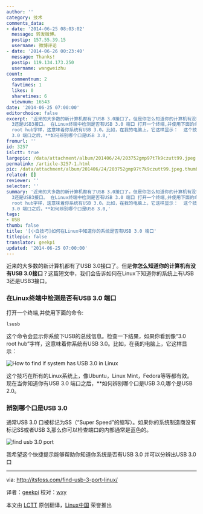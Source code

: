 ```yaml
---
author: ''
category: 技术
comments_data:
- date: '2014-06-25 08:03:02'
  message: 转发微博。
  postip: 157.55.39.15
  username: 微博评论
- date: '2014-06-26 00:23:40'
  message: Thanks!
  postip: 119.134.173.250
  username: wangweizhu
count:
  commentnum: 2
  favtimes: 1
  likes: 0
  sharetimes: 6
  viewnum: 16543
date: '2014-06-25 07:00:00'
editorchoice: false
excerpt: '近来的大多数的新计算机都有了USB 3.0接口了。但是你怎么知道你的计算机有没有USB 3.0接口？这篇短文中，我们会告诉如何在Linux下知道你的系统上有USB
  3还是USB3接口。 在Linux终端中检测是否有USB 3.0 端口 打开一个终端,并使用下面的命令: lsusb  这个命令会显示你系统下USB的总线信息。检查一下结果，如果你看到像3.0
  root hub字样，这意味着你系统有USB 3.0。比如，在我的电脑上，它这样显示：  这个技巧在所有的Linux系统上，像Ubuntu，Linux Mint，Fedora等等都有效。现在当你知道你有USB
  3.0 端口之后，**如何辨别哪个口是USB 3.0,'
fromurl: ''
id: 3257
islctt: true
largepic: /data/attachment/album/201406/24/203752gmp97t7k9czutt99.jpeg
permalink: /article-3257-1.html
pic: /data/attachment/album/201406/24/203752gmp97t7k9czutt99.jpeg.thumb.jpg
related: []
reviewer: ''
selector: ''
summary: '近来的大多数的新计算机都有了USB 3.0接口了。但是你怎么知道你的计算机有没有USB 3.0接口？这篇短文中，我们会告诉如何在Linux下知道你的系统上有USB
  3还是USB3接口。 在Linux终端中检测是否有USB 3.0 端口 打开一个终端,并使用下面的命令: lsusb  这个命令会显示你系统下USB的总线信息。检查一下结果，如果你看到像3.0
  root hub字样，这意味着你系统有USB 3.0。比如，在我的电脑上，它这样显示：  这个技巧在所有的Linux系统上，像Ubuntu，Linux Mint，Fedora等等都有效。现在当你知道你有USB
  3.0 端口之后，**如何辨别哪个口是USB 3.0,'
tags:
- USB
thumb: false
title: '[小白技巧]如何在Linux中知道你的系统是否有USB 3.0 端口'
titlepic: false
translator: geekpi
updated: '2014-06-25 07:00:00'
---
```


近来的大多数的新计算机都有了USB 3.0接口了。但是**你怎么知道你的计算机有没有USB 3.0接口**？这篇短文中，我们会告诉如何在Linux下知道你的系统上有USB 3还是USB3接口。


### 在Linux终端中检测是否有USB 3.0 端口


打开一个终端,并使用下面的命令:



```
lsusb

```

这个命令会显示你系统下USB的总线信息。检查一下结果，如果你看到像“3.0 root hub”字样，这意味着你系统有USB 3.0。比如，在我的电脑上，它这样显示：


![How to find if system has USB 3.0 in Linux](/data/attachment/album/201406/24/203752gmp97t7k9czutt99.jpeg)


这个技巧在所有的Linux系统上，像Ubuntu，Linux Mint，Fedora等等都有效。现在当你知道你有USB 3.0 端口之后，\*\*如何辨别哪个口是USB 3.0,哪个是USB 2.0。


### 辨别哪个口是USB 3.0


通常USB 3.0 口被标记为SS（“Super Speed”的缩写）。如果你的系统制造商没有标记SS或者USB 3,那么你可以检查端口的内部通常是蓝色的。


![find usb 3.0 port](/data/attachment/album/201406/24/203753rvtplbbd1lp8vbv8.jpg)


我希望这个快捷提示能够帮助你知道你系统是否有USB 3.0 并可以分辨出USB 3.0 口




---


via: <http://itsfoss.com/find-usb-3-port-linux/>


译者：[geekpi](https://github.com/geekpi) 校对：[wxy](https://github.com/wxy)


本文由 [LCTT](https://github.com/LCTT/TranslateProject) 原创翻译，[Linux中国](http://linux.cn/) 荣誉推出